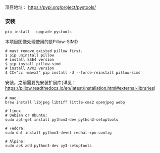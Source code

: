 


项目地址： https://pypi.org/project/pystools/

### 安装
```
pip install --upgrade pystools
```


本项目图像处理使用的是Pillow-SIMD

```
# must remove existed pillow first.
$ pip uninstall pillow
# install SSE4 version
$ pip install pillow-simd
# install AVX2 version
$ CC="cc -mavx2" pip install -U --force-reinstall pillow-simd
```

安装，之前需要先安装扩展库(详见： https://pillow.readthedocs.io/en/latest/installation.html#external-libraries)

```
# mac：
brew install libjpeg libtiff little-cms2 openjpeg webp

# linux
# Debian or Ubuntu:
sudo apt-get install python3-dev python3-setuptools

# Fedora:
sudo dnf install python3-devel redhat-rpm-config

# Alpine:
sudo apk add python3-dev py3-setuptools

```


